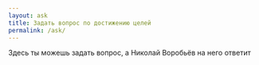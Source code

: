 ```yaml
---
layout: ask
title: Задать вопрос по достижению целей
permalink: /ask/
---
```


Здесь ты можешь задать вопрос, а Николай Воробьёв на него ответит